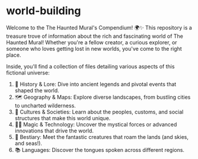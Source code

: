 # world-building
Welcome to the The Haunted Mural's Compendium! 🌍✨ This repository is a treasure trove of information about the rich and fascinating world of The Haunted Mural! Whether you're a fellow creator, a curious explorer, or someone who loves getting lost in new worlds, you've come to the right place. 

Inside, you'll find a collection of files detailing various aspects of this fictional universe:

1. 📜 History & Lore: Dive into ancient legends and pivotal events that shaped the world.
2. 🗺️ Geography & Maps: Explore diverse landscapes, from bustling cities to uncharted wilderness.
3. 👥 Cultures & Societies: Learn about the peoples, customs, and social structures that make this world unique.
4. 🧙‍♂️ Magic & Technology: Uncover the mystical forces or advanced innovations that drive the world.
5. 🐉 Bestiary: Meet the fantastic creatures that roam the lands (and skies, and seas!).
6. 📚 Languages: Discover the tongues spoken across different regions.

   
